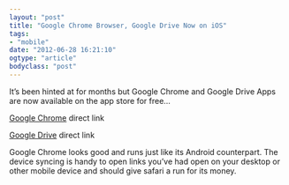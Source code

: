 ```yaml
---
layout: "post"
title: "Google Chrome Browser, Google Drive Now on iOS"
tags: 
- "mobile"
date: "2012-06-28 16:21:10"
ogtype: "article"
bodyclass: "post"
---
```


It’s been hinted at for months but Google Chrome and Google Drive Apps are now available on the app store for free…

[Google Chrome](http://itunes.apple.com/us/app/chrome/id535886823) direct link

[Google Drive](http://itunes.apple.com/us/app/google-drive/id507874739?mt=8) direct link

Google Chrome looks good and runs just like its Android counterpart. The device syncing is handy to open links you’ve had open on your desktop or other mobile device and should give safari a run for its money.